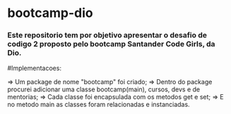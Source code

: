 # bootcamp-dio

### Este repositorio tem por objetivo apresentar o desafio de codigo 2 proposto pelo bootcamp Santander Code Girls, da Dio.

#Implementacoes:

=> Um package de nome "bootcamp" foi criado;
=> Dentro do package procurei adicionar uma classe bootcamp(main), cursos, devs e de mentorias;
=> Cada classe foi encapsulada com os metodos get e set;
=> E no metodo main as classes foram relacionadas e instanciadas.
